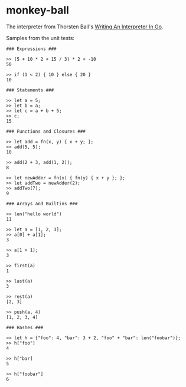 # monkey-ball

The interpreter from Thorsten Ball's [Writing An Interpreter In Go](https://interpreterbook.com/).

Samples from the unit tests:
```
### Expressions ###

>> (5 + 10 * 2 + 15 / 3) * 2 + -10
50

>> if (1 < 2) { 10 } else { 20 }
10

### Statements ###

>> let a = 5;
>> let b = a;
>> let c = a + b + 5;
>> c;
15

### Functions and Closures ###

>> let add = fn(x, y) { x + y; };
>> add(5, 5);
10

>> add(2 + 3, add(1, 2));
8

>> let newAdder = fn(x) { fn(y) { x + y }; };
>> let addTwo = newAdder(2);
>> addTwo(7);
9

### Arrays and Builtins ###

>> len("hello world")
11

>> let a = [1, 2, 3];
>> a[0] + a[1];
3

>> a[1 + 1];
3

>> first(a)
1

>> last(a)
3

>> rest(a)
[2, 3]

>> push(a, 4)
[1, 2, 3, 4]

### Hashes ###

>> let h = {"foo": 4, "bar": 3 + 2, "foo" + "bar": len("foobar")};
>> h["foo"]
4

>> h["bar]
5

>> h["foobar"]
6
```
